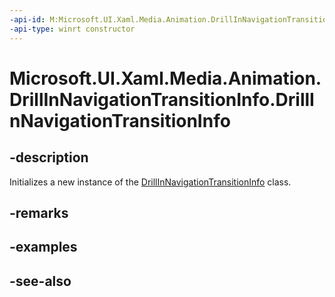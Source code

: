 ```yaml
---
-api-id: M:Microsoft.UI.Xaml.Media.Animation.DrillInNavigationTransitionInfo.#ctor
-api-type: winrt constructor
---
```


<!-- Method syntax
public DrillInNavigationTransitionInfo()
-->

# Microsoft.UI.Xaml.Media.Animation.DrillInNavigationTransitionInfo.DrillInNavigationTransitionInfo

## -description
Initializes a new instance of the [DrillInNavigationTransitionInfo](drillinnavigationtransitioninfo.md) class.

## -remarks

## -examples

## -see-also
